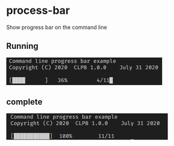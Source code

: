 # process-bar

Show progress bar on the command line

## Running

![image](36.png)

## complete

![image](100.png)
